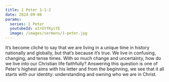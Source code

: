```yaml
---
title: 1 Peter 1:1-2
date: 2024-09-08
params:
  series: 1 Peter
  youtubeId: eIrGYfKyiYE
  image: /images/sermons/1-peter.jpg
---
```


It’s become cliché to say that we are living in a unique time in history nationally and globally, but that’s because it’s true. We live in confusing, changing, and tense times. With so much change and uncertainty, how do we live into our Christian life faithfully? Answering this question is one of Peter's highest aims with his letter and from the beginning, we see that it all starts with our identity: understanding and owning who we are in Christ. 
